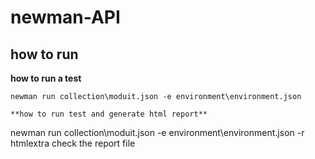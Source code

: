 # newman-API



## how to run

**how to run a test**
```
newman run collection\moduit.json -e environment\environment.json 

**how to run test and generate html report**
```
newman run collection\moduit.json -e environment\environment.json  -r htmlextra
check the report file

